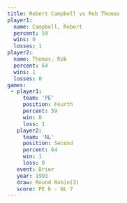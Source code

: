 ```yaml
---
title: Robert Campbell vs Rob Thomas
player1:                
  name: Campbell, Robert
  percent: 59           
  wins: 0               
  losses: 1             
player2:                
  name: Thomas, Rob     
  percent: 64           
  wins: 1               
  losses: 0             
games:
 - player1:          
     team: 'PE'      
     position: Fourth
     percent: 59     
     win: 0          
     loss: 1         
   player2:          
     team: 'NL'      
     position: Second
     percent: 64     
     win: 1          
     loss: 0         
   event: Brier        
   year: 1993          
   draw: Round Robin(3)
   score: PE 6 - NL 7  
---
```

